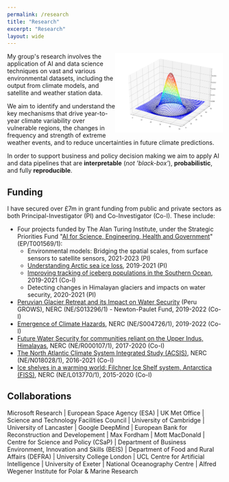 ```yaml
---
permalink: /research
title: "Research"
excerpt: "Research"
layout: wide
---
```


<img align="right" width="50%" src="/images/2d_Gaussian.png">

My group's research involves the application of AI and data science techniques on vast and various environmental datasets, including the output from climate models, and satellite and weather station data. 

We aim to identify and understand the key mechanisms that drive year-to-year climate variability over vulnerable regions, the changes in frequency and strength of extreme weather events, and to reduce uncertainties in future climate predictions.

In order to support business and policy decision making we aim to apply AI and data pipelines that are **interpretable** (_not 'black-box'_), **probabilistic**, and fully **reproducible**.

## Funding
I have secured over £7m in grant funding from public and private sectors as both Principal-Investigator (PI) and Co-Investigator (Co-I). These include:

* Four projects funded by The Alan Turing Institute, under the Strategic Priorities Fund "[AI for Science, Engineering, Health and Government](https://gtr.ukri.org/projects?ref=EP%2FT001569%2F1#/tabOverview)" (EP/T001569/1):
    * Environmental models: Bridging the spatial scales, from surface sensors to satellite sensors, 2021-2023 (PI)
    * [Understanding Arctic sea ice loss](https://www.turing.ac.uk/research/research-projects/understanding-arctic-sea-ice-loss), 2019-2021 (PI)
    * [Improving tracking of iceberg populations in the Southern Ocean](https://www.turing.ac.uk/research/research-projects/improving-tracking-iceberg-populations-southern-ocean), 2019-2021 (Co-I)
    * Detecting changes in Himalayan glaciers and impacts on water security, 2020-2021 (PI)
* [Peruvian Glacier Retreat and its Impact on Water Security](https://gtr.ukri.org/projects?ref=NE%2FS013296%2F1) (Peru GROWS), NERC (NE/S013296/1) - Newton-Paulet Fund, 2019-2022 (Co-I)
* [Emergence of Climate Hazards](https://gtr.ukri.org/projects?ref=NE%2FS004726%2F1), NERC (NE/S004726/1), 2019-2022 (Co-I)
* [Future Water Security for communities reliant on the Upper Indus, Himalayas](https://gtr.ukri.org/projects?ref=NE%2FR000107%2F1), NERC (NE/R000107/1), 2017-2020 (Co-I)
* [The North Atlantic Climate System Integrated Study (ACSIS)](https://gtr.ukri.org/projects?ref=NE%2FN018028%2F1), NERC (NE/N018028/1), 2016-2021 (Co-I)
* [Ice shelves in a warming world: Filchner Ice Shelf system, Antarctica (FISS)](https://gtr.ukri.org/projects?ref=NE%2FL013770%2F1), NERC (NE/L013770/1), 2015-2020 (Co-I)

## Collaborations
Microsoft Research | 
European Space Agency (ESA) | 
UK Met Office | 
Science and Technology Facilities Council | 
University of Cambridge | 
University of Lancaster | 
Google DeepMind | 
European Bank for Reconstruction and Developement | 
Max Fordham | 
Mott MacDonald | 
Centre for Science and Policy (CSaP) | 
Department of Business Environment, Innovation and Skills (BEIS) | 
Department of Food and Rural Affairs (DEFRA) | 
University College London | UCL Centre for Artificial Intelligence |
University of Exeter | 
National Oceanography Centre | 
Alfred Wegener Institute for Polar & Marine Research
